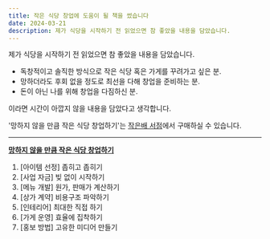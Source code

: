 ```yaml
---
title: 작은 식당 창업에 도움이 될 책을 썼습니다
date: 2024-03-21
description: 제가 식당을 시작하기 전 읽었으면 참 좋았을 내용을 담았습니다.
---
```


제가 식당을 시작하기 전 읽었으면 참 좋았을 내용을 담았습니다.

- 독창적이고 솔직한 방식으로 작은 식당 혹은 가게를 꾸려가고 싶은 분.
- 망하더라도 후회 없을 정도로 최선을 다해 창업을 준비하는 분.
- 돈이 아닌 나를 위해 창업을 다짐하신 분.

이라면 시간이 아깝지 않을 내용을 담았다고 생각합니다. 

'망하지 않을 만큼 작은 식당 창업하기'는 [작은배 서점](https://store.jagunbae.com)에서 구매하실 수 있습니다.

---

**[망하지 않을 만큼 작은 식당 창업하기](https://store.jagunbae.com)**

1. [아이템 선정] 좁히고 좁히기
2. [사업 자금] 빚 없이 시작하기
3. [메뉴 개발] 원가, 판매가 계산하기
4. [상가 계약] 비용구조 파악하기
5. [인테리어] 최대한 직접 하기
6. [가게 운영] 효율에 집착하기
7. [홍보 방법] 고유한 미디어 만들기